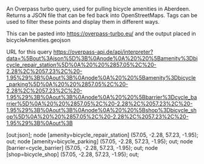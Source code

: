 An Overpass turbo query, used for pulling bicycle amenities
in Aberdeen. Returns a JSON file that can be fed back into OpenStreetMaps.
Tags can be used to filter these points and display them in different ways.

This can be pasted into https://overpass-turbo.eu/ and the output placed in bicycleAmenities.geojson

URL for this query
https://overpass-api.de/api/interpreter?data=%5Bout%3Ajson%5D%3B%0Anode%0A%20%20%5Bamenity%3Dbicycle_repair_station%5D%0A%20%20%2857.05%2C%20-2.28%2C%2057.23%2C%20-1.95%29%3B%0Aout%3B%0Anode%0A%20%20%5Bamenity%3Dbicycle_parking%5D%0A%20%20%2857.05%2C%20-2.28%2C%2057.23%2C%20-1.95%29%3B%0Aout%3B%0Anode%0A%20%20%5Bbarrier%3Dcycle_barrier%5D%0A%20%20%2857.05%2C%20-2.28%2C%2057.23%2C%20-1.95%29%3B%0Aout%3B%0Anode%0A%20%20%5Bshop%3Dbicycle_shop%5D%0A%20%20%2857.05%2C%20-2.28%2C%2057.23%2C%20-1.95%29%3B%0Aout%3B

[out:json];
node
  [amenity=bicycle_repair_station]
  (57.05, -2.28, 57.23, -1.95);
out;
node
  [amenity=bicycle_parking]
  (57.05, -2.28, 57.23, -1.95);
out;
node
  [barrier=cycle_barrier]
  (57.05, -2.28, 57.23, -1.95);
out;
node
  [shop=bicycle_shop]
  (57.05, -2.28, 57.23, -1.95);
out;
  